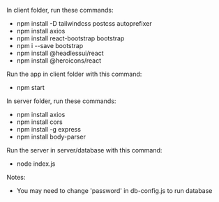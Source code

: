 In client folder, run these commands:
- npm install -D tailwindcss postcss autoprefixer
- npm install axios
- npm install react-bootstrap bootstrap
- npm i --save bootstrap
- npm install @headlessui/react
- npm install @heroicons/react

Run the app in client folder with this command:
- npm start

In server folder, run these commands:
- npm install axios
- npm install cors
- npm install -g express
- npm install body-parser

Run the server in server/database with this command:
- node index.js

Notes:
- You may need to change 'password' in db-config.js to run database